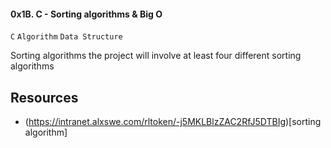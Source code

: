 #### 0x1B. C - Sorting algorithms & Big O
``C`` ``Algorithm`` ``Data Structure``


Sorting algorithms the project will involve at least four different sorting algorithms

## Resources
- (https://intranet.alxswe.com/rltoken/-j5MKLBlzZAC2RfJ5DTBIg)[sorting algorithm]
